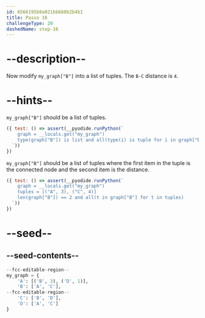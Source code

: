 ```yaml
---
id: 6566195b0a021bb660b2b4b1
title: Passo 16
challengeType: 20
dashedName: step-16
---
```


# --description--

Now modify `my_graph["B"]` into a list of tuples. The `B-C` distance is `4`.

# --hints--

`my_graph["B"]` should be a list of tuples.

```js
({ test: () => assert(__pyodide.runPython(`
    graph = __locals.get("my_graph")
    type(graph["B"]) is list and all(type(i) is tuple for i in graph["B"])
  `))
})
```

`my_graph["B"]` should be a list of tuples where the first item in the tuple is the connected node and the second item is the distance.

```js
({ test: () => assert(__pyodide.runPython(`
    graph = __locals.get("my_graph")
    tuples = [("A", 3), ("C", 4)]
    len(graph["B"]) == 2 and all(t in graph["B"] for t in tuples)
  `))
})
```

# --seed--

## --seed-contents--

```py
--fcc-editable-region--
my_graph = {
    'A': [('B', 3), ('D', 1)],
    'B': ['A', 'C'],
--fcc-editable-region--    
    'C': ['B', 'D'],
    'D': ['A', 'C']
}

```
